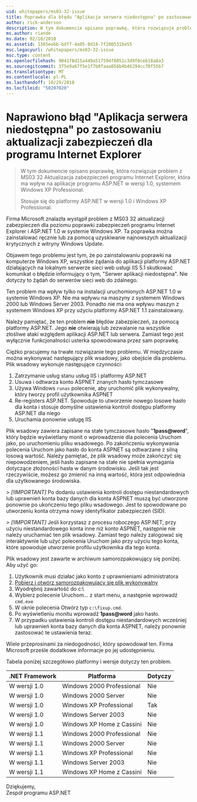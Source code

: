 ```yaml
---
uid: whitepapers/ms03-32-issue
title: Poprawka dla błędu "Aplikacja serwera niedostępna" po zastosowaniu aktualizacji zabezpieczeń dla programu Internet Explorer | Dokumentacja firmy Microsoft
author: rick-anderson
description: W tym dokumencie opisano poprawkę, która rozwiązuje problem z MS03 32 Aktualizacja zabezpieczeń programu Internet Explorer, który wpływa na aplikacje programu ASP.NET 1.0 systemem Wi...
ms.author: riande
ms.date: 02/10/2010
ms.assetid: 1365eebb-bdf7-4a05-8d18-7f200531be55
msc.legacyurl: /whitepapers/ms03-32-issue
msc.type: content
ms.openlocfilehash: 9041f8d15a449a517594f8051c3d9f0ceb18a8a3
ms.sourcegitcommit: 375e9a67f5e1f7b0faaa056b4b46294cc70f55b7
ms.translationtype: MT
ms.contentlocale: pl-PL
ms.lasthandoff: 10/29/2018
ms.locfileid: "50207020"
---
```

<a name="fix-for-server-application-unavailable-error-after-applying-security-update-for-ie"></a>Naprawiono błąd "Aplikacja serwera niedostępna" po zastosowaniu aktualizacji zabezpieczeń dla programu Internet Explorer
====================
> W tym dokumencie opisano poprawkę, która rozwiązuje problem z MS03 32 Aktualizacja zabezpieczeń programu Internet Explorer, która ma wpływ na aplikacje programu ASP.NET w wersji 1.0, systemem Windows XP Professional.
> 
> Stosuje się do platformy ASP.NET w wersji 1.0 i Windows XP Professional.


Firma Microsoft znalazła wystąpił problem z MS03 32 aktualizacji zabezpieczeń dla poziomu poprawki zabezpieczeń programu Internet Explorer i ASP.NET 1.0 w systemie Windows XP. Ta poprawka można zainstalować ręcznie lub za pomocą uzyskiwanie najnowszych aktualizacji krytycznych z witryny Windows Update.

Objawem tego problemu jest tym, że po zainstalowaniu poprawki na komputerze Windows XP, wszystkie żądania do aplikacji platformy ASP.NET działających na lokalnym serwerze sieci web usługi IIS 5.1 skutkować komunikat o błędzie informujący o tym, "Serwer aplikacji niedostępna". Nie dotyczy to żądań do serwerów sieci web do zdalnego.

Ten problem ma wpływ tylko na instalacji uruchomionych ASP.NET 1.0 w systemie Windows XP. Nie ma wpływu na maszyny z systemem Windows 2000 lub Windows Server 2003. Ponadto nie ma ona wpływu maszyn z systemem Windows XP przy użyciu platformy ASP.NET 1.1 zainstalowany.

Należy pamiętać, że ten problem **nie** błędów zabezpieczeń, za pomocą platformy ASP.NET. Jego **nie** otwierają lub zezwalanie na wszystkie złośliwe ataki względem aplikacji ASP.NET lub serwera. Zamiast tego jest wyłącznie funkcjonalności usterka spowodowana przez sam poprawkę.

Ciężko pracujemy na trwałe rozwiązanie tego problemu. W międzyczasie można wykonywać następujący plik wsadowy, jako obejście dla problemu. Plik wsadowy wykonuje następujące czynności:

1. Zatrzymanie usług stanu usług IIS i platformy ASP.NET
2. Usuwa i odtwarza konto ASPNET znanych hasło tymczasowe
3. Używa Windows `runas` polecenie, aby uruchomić plik wykonywalny, który tworzy profil użytkownika ASPNET
4. Re-registers ASP.NET. Spowoduje to utworzenie nowego losowe hasło dla konta i stosuje domyślne ustawienia kontroli dostępu platformy ASP.NET dla niego
5. Uruchamia ponownie usługę IIS

Plik wsadowy zawiera zapisane na stałe tymczasowe hasło "<strong>1pass\@word</strong>", który będzie wyświetlany monit o wprowadzenie dla polecenia Uruchom jako, po uruchomieniu pliku wsadowego. Po zakończeniu wykonywania polecenia Uruchom jako hasło do konta ASPNET są odtwarzane z silną losową wartość. Należy pamiętać, że plik wsadowy może zakończyć się niepowodzeniem, jeśli hasło zapisane na stałe nie spełnia wymagania dotyczące złożoności hasła w danym środowisku. Jeśli tak jest rzeczywiście, możesz go zmienić na inną wartość, która jest odpowiednia dla użytkowanego środowiska.

*> [!IMPORTANT]* Po dodaniu ustawienia kontroli dostępu niestandardowych lub uprawnień konta bazy danych dla konta ASPNET muszą być utworzone ponownie po ukończeniu tego pliku wsadowego. Jest to spowodowane po utworzeniu konta otrzyma nowy identyfikator zabezpieczeń (SID).

*> [!IMPORTANT]* Jeśli korzystasz z procesu roboczego ASP.NET, przy użyciu niestandardowego konta inne niż konto ASPNET, następnie nie należy uruchamiać ten plik wsadowy. Zamiast tego należy zalogować się interaktywnie lub użyć polecenia Uruchom jako przy użyciu tego konta, które spowoduje utworzenie profilu użytkownika dla tego konta.

Plik wsadowy jest zawarte w archiwum samorozpakowujący się poniżej. Aby użyć go:

1. Użytkownik musi działać jako konto z uprawnieniami administratora
2. [Pobierz i otwórz samorozpakowujący się plik wykonywalny](ms03-32-issue/_static/fixup1.exe)
3. Wyodrębnij zawartość do c:\
4. Wybierz polecenie Uruchom... z start menu, a następnie wprowadź `cmd.exe`
5. W oknie polecenia Otwórz typ `c:\fixup.cmd`.
6. Po wyświetleniu monitu wprowadź <strong>1pass\@word</strong> jako hasło.
7. W przypadku ustawienia kontroli dostępu niestandardowych wcześniej lub uprawnień konta bazy danych dla konta ASPNET, należy ponownie zastosować te ustawienia teraz.

Wiele przeprosinami za niedogodności, który spowodował ten. Firma Microsoft prześle dodatkowe informacje po jej udostępnieniu.

Tabela poniżej szczegółowo platformy i wersje dotyczy ten problem.

| .NET Framework | Platforma | Dotyczy |
| --- | --- | --- |
| W wersji 1.0 | Windows 2000 Professional | Nie |
| W wersji 1.0 | Windows 2000 Server | Nie |
| W wersji 1.0 | Windows XP Professional | Tak |
| W wersji 1.0 | Windows Server 2003 | Nie |
| W wersji 1.0 | Windows XP Home z Cassini | Nie |
| W wersji 1.1 | Windows 2000 Professional | Nie |
| W wersji 1.1 | Windows 2000 Server | Nie |
| W wersji 1.1 | Windows XP Professional | Nie |
| W wersji 1.1 | Windows Server 2003 | Nie |
| W wersji 1.1 | Windows XP Home z Cassini | Nie |

Dziękujemy,   
 Zespół programu ASP.NET
